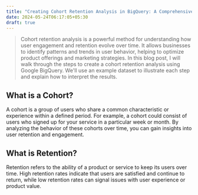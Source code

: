```yaml
---
title: "Creating Cohort Retention Analysis in BigQuery: A Comprehensive Guide"
date: 2024-05-24T06:17:05+05:30
draft: true
---
```



> Cohort retention analysis is a powerful method for understanding how user engagement and retention evolve over time. It allows businesses to identify patterns and trends in user behavior, helping to optimize product offerings and marketing strategies. In this blog post, I will walk through the steps to create a cohort retention analysis using Google BigQuery. We'll use an example dataset to illustrate each step and explain how to interpret the results.


## What is a Cohort?

A cohort is a group of users who share a common characteristic or experience within a defined period. For example, a cohort could consist of users who signed up for your service in a particular week or month. By analyzing the behavior of these cohorts over time, you can gain insights into user retention and engagement.

## What is Retention?

Retention refers to the ability of a product or service to keep its users over time. High retention rates indicate that users are satisfied and continue to return, while low retention rates can signal issues with user experience or product value.


  